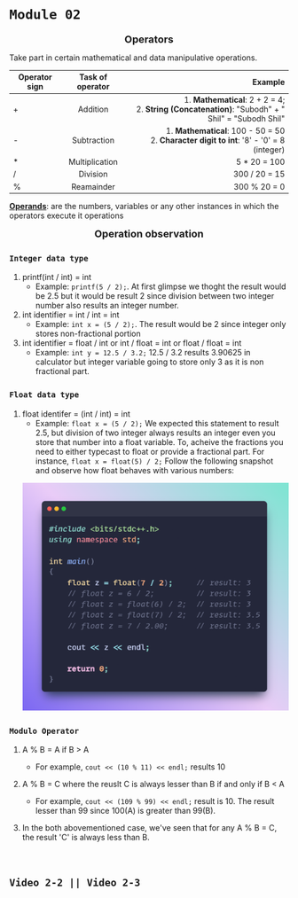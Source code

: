 # **```Module 02```**

<p align="center"><b><span style="font-size:18px;">Operators</span></b></p>

Take part in certain mathematical and data manipulative operations.

| Operator sign | Task of operator | Example |
| ---------------|:--------------:| ---------------:|
| +  | Addition | 1. **Mathematical**: 2 + 2 = 4; <br> 2. **String (Concatenation)**: "Subodh" + " Shil" = "Subodh Shil"   |
| - | Subtraction | 1. **Mathematical**: 100 - 50 = 50 <br> 2. **Character digit to int**: '8' - '0' = 8 (integer)  |
| * | Multiplication | 5 * 20 = 100 |
| / | Division | 300 / 20 = 15 |
| % | Reamainder | 300 % 20 = 0 |

<ins>**Operands**</ins>: are the numbers, variables or any other instances in which the operators execute it operations

<p align="center"><b><span style="font-size:18px;">Operation observation</span></b></p>

### ```Integer data type```

1. printf(int / int) = int
    - Example: ```printf(5 / 2);```. At first glimpse we thoght the result would be 2.5 but it would be result 2 since division between two integer number also results an integer number.
2. int identifier = int / int = int
    - Example: ```int x = (5 / 2);```. The result would be 2 since integer only stores non-fractional portion
3. int identifier = float / int or int / float = int or float / float = int
    - Example: ```int y = 12.5 / 3.2;``` 12.5 / 3.2 results 3.90625 in calculator but integer variable going to store only 3 as it is non fractional part.

### ```Float data type```

1. float identifer = (int / int) = int
    - Example: ```float x = (5 / 2);``` We expected this statement to result 2.5, but division of two integer always results an integer even you store that number into a float variable. To, acheive the fractions you need to either typecast to float or provide a fractional part. For instance, ```float x = float(5) / 2;``` Follow the following snapshot and observe how float behaves with various numbers:  
    <p align="center">
    <img src="./snap1.png">
    </p>

### ```Modulo Operator```

1. A % B = A if B > A
    - For example, ```cout << (10 % 11) << endl;``` results 10

2. A % B = C where the reuslt C is always lesser than B if and only if B < A
    - For example, ```cout << (109 % 99) << endl;``` result is 10. The result lesser than 99 since 100(A) is greater than 99(B).

3. In the both abovementioned case, we've seen that for any A % B = C, the result 'C' is always less than B.

&nbsp;

## ```Video 2-2 || Video 2-3```
